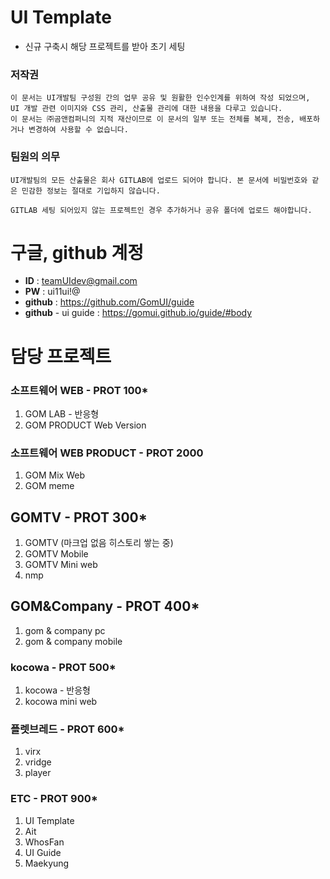 # UI Template
* 신규 구축시 해당 프로젝트를 받아 초기 세팅

### **저작권**

    이 문서는 UI개발팀 구성원 간의 업무 공유 및 원활한 인수인계를 위하여 작성 되었으며,
    UI 개발 관련 이미지와 CSS 관리, 산출물 관리에 대한 내용을 다루고 있습니다.
    이 문서는 ㈜곰앤컴퍼니의 지적 재산이므로 이 문서의 일부 또는 전체를 복제, 전송, 배포하거나 변경하여 사용할 수 없습니다.

### **팀원의 의무**

    UI개발팀의 모든 산출물은 회사 GITLAB에 업로드 되어야 합니다. 본 문서에 비밀번호와 같은 민감한 정보는 절대로 기입하지 않습니다.

    GITLAB 세팅 되어있지 않는 프로젝트인 경우 추가하거나 공유 폴더에 업로드 해야합니다.


# 구글, github 계정
* **ID** : teamUIdev@gmail.com
* **PW** : ui11ui!@
* **github** : https://github.com/GomUI/guide
* **github** - ui guide : https://gomui.github.io/guide/#body

# 담당 프로젝트
### 소프트웨어 WEB - PROT 100*
1. GOM LAB - 반응형 
2. GOM PRODUCT Web Version


### 소프트웨어 WEB PRODUCT - PROT 2000
1. GOM Mix Web
1. GOM meme

## GOMTV - PROT 300* 
1. GOMTV (마크업 없음 히스토리 쌓는 중)
2. GOMTV Mobile
3. GOMTV Mini web
4. nmp


## GOM&Company - PROT 400* 
1. gom & company pc
2. gom & company mobile

### kocowa - PROT 500*
1. kocowa - 반응형
2. kocowa mini web 


### 플렛브레드 - PROT 600*
1. virx
2. vridge
3. player
 
### ETC - PROT 900*
1. UI Template
2. Ait
3. WhosFan
4. UI Guide
5. Maekyung
